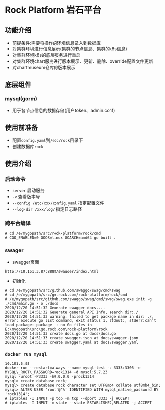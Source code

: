 # Rock Platform 岩石平台
## 功能介绍
+ 前提条件:需要将操作的环境信息录入到数据库
+ 对集群环境进行信息展示(集群的节点信息、集群的k8s信息)
+ 对集群环境k8s的底层服务进行重启
+ 对集群环境chart服务进行版本展示、更新、删除、override配置文件更新
+ 对chartmuseum仓库的版本展示

## 底层组件
### mysql(gorm)
+ 用于各节点信息的数据存储(用户token、admin.conf)

## 使用前准备
+ 配置`config.yaml`到`/etc/rock`目录下
+ 创建数据库`rock`

## 使用介绍
### 启动命令
+ `server` 启动服务
+ `-v` 查看版本号
+ `--config /etc/xxx/config.yaml` 指定配置文件
+ `--log-dir /xxx/log/` 指定日志路径

### 跨平台编译
```
# cd /e/mygopath/src/rock-platform/rock/cmd
# CGO_ENABLED=0 GOOS=linux GOARCH=amd64 go build .
```

### swager
+ swagger页面
```
http://10.151.3.87:8888/swagger/index.html
```
+ 初始化
```
# cd /e/mygopath/src/github.com/swaggo/swag/cmd/swag
# cd /e/mygopath/src/go.rock.com/rock-platform/rock/cmd
# /e/mygopath/src/github.com/swaggo/swag/cmd/swag/swag.exe init -g ./cmd/main.go - o ./docs
2020/12/20 14:51:32 Generate swagger docs....
2020/12/20 14:51:32 Generate general API Info, search dir:./
2020/12/20 14:51:33 warning: failed to get package name in dir: ./, error: execute go list command, exit status 1, stdout:, stderr:can't load package: package .: no Go files in E:\mygopath\src\go.rock.com\rock-platform\rock
2020/12/20 14:51:33 create docs.go at docs\docs.go
2020/12/20 14:51:33 create swagger.json at docs\swagger.json
2020/12/20 14:51:33 create swagger.yaml at docs\swagger.yaml
```

### `docker run mysql`
```
10.151.3.85
docker run --restart=always --name mysql-test -p 3333:3306 -e MYSQL\_ROOT\_PASSWORD=rock1314 -d mysql:5.7.23
mysql -uroot -P3333 -h0.0.0.0 -prock1314
mysql> create database rock;
mysql> create database rock character set UTF8mb4 collate utf8mb4_bin; 
mysql> ALTER USER 'root'@'%' IDENTIFIED WITH mysql_native_password BY 'rock1314';
# iptables -I INPUT -p tcp -m tcp --dport 3333 -j ACCEPT
# iptables -I INPUT -m state --state ESTABLISHED,RELATED -j ACCEPT
```

